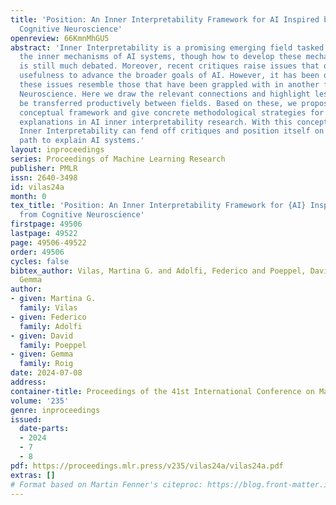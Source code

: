 ```yaml
---
title: 'Position: An Inner Interpretability Framework for AI Inspired by Lessons from
  Cognitive Neuroscience'
openreview: 66KmnMhGU5
abstract: 'Inner Interpretability is a promising emerging field tasked with uncovering
  the inner mechanisms of AI systems, though how to develop these mechanistic theories
  is still much debated. Moreover, recent critiques raise issues that question its
  usefulness to advance the broader goals of AI. However, it has been overlooked that
  these issues resemble those that have been grappled with in another field: Cognitive
  Neuroscience. Here we draw the relevant connections and highlight lessons that can
  be transferred productively between fields. Based on these, we propose a general
  conceptual framework and give concrete methodological strategies for building mechanistic
  explanations in AI inner interpretability research. With this conceptual framework,
  Inner Interpretability can fend off critiques and position itself on a productive
  path to explain AI systems.'
layout: inproceedings
series: Proceedings of Machine Learning Research
publisher: PMLR
issn: 2640-3498
id: vilas24a
month: 0
tex_title: 'Position: An Inner Interpretability Framework for {AI} Inspired by Lessons
  from Cognitive Neuroscience'
firstpage: 49506
lastpage: 49522
page: 49506-49522
order: 49506
cycles: false
bibtex_author: Vilas, Martina G. and Adolfi, Federico and Poeppel, David and Roig,
  Gemma
author:
- given: Martina G.
  family: Vilas
- given: Federico
  family: Adolfi
- given: David
  family: Poeppel
- given: Gemma
  family: Roig
date: 2024-07-08
address:
container-title: Proceedings of the 41st International Conference on Machine Learning
volume: '235'
genre: inproceedings
issued:
  date-parts:
  - 2024
  - 7
  - 8
pdf: https://proceedings.mlr.press/v235/vilas24a/vilas24a.pdf
extras: []
# Format based on Martin Fenner's citeproc: https://blog.front-matter.io/posts/citeproc-yaml-for-bibliographies/
---
```


